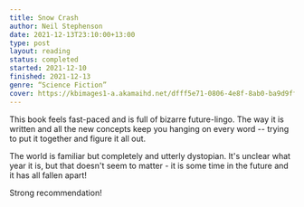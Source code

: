 ```yaml
---
title: Snow Crash
author: Neil Stephenson
date: 2021-12-13T23:10:00+13:00
type: post
layout: reading
status: completed
started: 2021-12-10
finished: 2021-12-13
genre: “Science Fiction”
cover: https://kbimages1-a.akamaihd.net/dfff5e71-0806-4e8f-8ab0-ba9d9ff54976/1200/1200/False/snow-crash-1.jpg
---
```


This book feels fast-paced and is full of bizarre future-lingo. The way it is written and all the new concepts keep you hanging on every word -- trying to put it together and figure it all out.

The world is familiar but completely and utterly dystopian. It's unclear what year it is, but that doesn't seem to matter - it is some time in the future and it has all fallen apart!

Strong recommendation!
